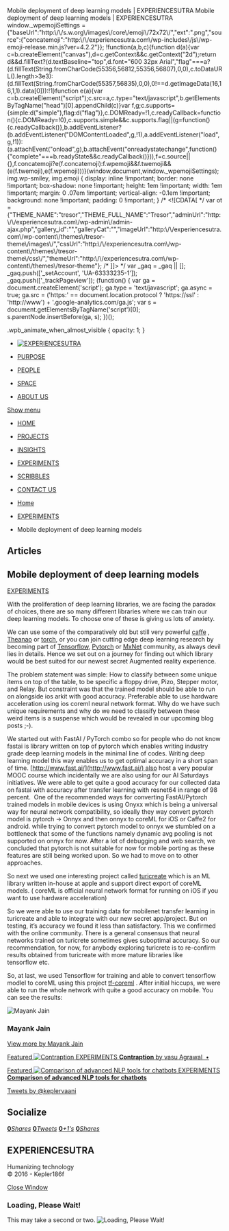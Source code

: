 Mobile deployment of deep learning models | EXPERIENCESUTRA                         Mobile deployment of deep learning models | EXPERIENCESUTRA     window.\_wpemojiSettings = {"baseUrl":"http:\\/\\/s.w.org\\/images\\/core\\/emoji\\/72x72\\/","ext":".png","source":{"concatemoji":"http:\\/\\/experiencesutra.com\\/wp-includes\\/js\\/wp-emoji-release.min.js?ver=4.2.2"}}; !function(a,b,c){function d(a){var c=b.createElement("canvas"),d=c.getContext&&c.getContext("2d");return d&&d.fillText?(d.textBaseline="top",d.font="600 32px Arial","flag"===a?(d.fillText(String.fromCharCode(55356,56812,55356,56807),0,0),c.toDataURL().length>3e3):(d.fillText(String.fromCharCode(55357,56835),0,0),0!==d.getImageData(16,16,1,1).data\[0\])):!1}function e(a){var c=b.createElement("script");c.src=a,c.type="text/javascript",b.getElementsByTagName("head")\[0\].appendChild(c)}var f,g;c.supports={simple:d("simple"),flag:d("flag")},c.DOMReady=!1,c.readyCallback=function(){c.DOMReady=!0},c.supports.simple&&c.supports.flag||(g=function(){c.readyCallback()},b.addEventListener?(b.addEventListener("DOMContentLoaded",g,!1),a.addEventListener("load",g,!1)):(a.attachEvent("onload",g),b.attachEvent("onreadystatechange",function(){"complete"===b.readyState&&c.readyCallback()})),f=c.source||{},f.concatemoji?e(f.concatemoji):f.wpemoji&&f.twemoji&&(e(f.twemoji),e(f.wpemoji)))}(window,document,window.\_wpemojiSettings);   img.wp-smiley, img.emoji { display: inline !important; border: none !important; box-shadow: none !important; height: 1em !important; width: 1em !important; margin: 0 .07em !important; vertical-align: -0.1em !important; background: none !important; padding: 0 !important; }                 /\* <!\[CDATA\[ \*/ var ot = {"THEME\_NAME":"tresor","THEME\_FULL\_NAME":"Tresor","adminUrl":"http:\\/\\/experiencesutra.com\\/wp-admin\\/admin-ajax.php","gallery\_id":"","galleryCat":"","imageUrl":"http:\\/\\/experiencesutra.com\\/wp-content\\/themes\\/tresor-theme\\/images\\/","cssUrl":"http:\\/\\/experiencesutra.com\\/wp-content\\/themes\\/tresor-theme\\/css\\/","themeUrl":"http:\\/\\/experiencesutra.com\\/wp-content\\/themes\\/tresor-theme"}; /\* \]\]> \*/             var \_gaq = \_gaq || \[\]; \_gaq.push(\['\_setAccount', 'UA-63333235-1'\]); \_gaq.push(\['\_trackPageview'\]); (function() { var ga = document.createElement('script'); ga.type = 'text/javascript'; ga.async = true; ga.src = ('https:' == document.location.protocol ? 'https://ssl' : 'http://www') + '.google-analytics.com/ga.js'; var s = document.getElementsByTagName('script')\[0\]; s.parentNode.insertBefore(ga, s); })();     

.wpb\_animate\_when\_almost\_visible { opacity: 1; }

*   [![EXPERIENCESUTRA](/wp-content/themes/tresor-theme/images/logo.png)](http://experiencesutra.com/)

*   [PURPOSE](http://experiencesutra.com/purpose/)
*   [PEOPLE](http://experiencesutra.com/people/)
*   [SPACE](http://experiencesutra.com/gallery/space/)
*   [ABOUT US](http://experiencesutra.com/about-us/)

 [Show menu](#dat-menu)

*   [HOME](http://experiencesutra.com/)
*   [PROJECTS](http://experiencesutra.com/category/projects/)
*   [INSIGHTS](http://experiencesutra.com/category/insights/)
*   [EXPERIMENTS](http://experiencesutra.com/category/experiments/)
*   [SCRIBBLES](http://experiencesutra.com/category/scribbles/)
*   [CONTACT US](http://experiencesutra.com/contact-us/)

*   [Home](http://experiencesutra.com)
*   [EXPERIMENTS](http://experiencesutra.com/category/experiments/)
*   Mobile deployment of deep learning models

Articles
--------

Mobile deployment of deep learning models
-----------------------------------------

[EXPERIMENTS](http://experiencesutra.com/category/experiments/)

With the proliferation of deep learning libraries, we are facing the paradox of choices, there are so many different libraries where we can train our deep learning models. To choose one of these is giving us lots of anxiety.

We can use some of the comparatively old but still very powerful [caffe](http://caffe.berkeleyvision.org/) , [Theanao](https://github.com/Theano/Theano) or [torch](http://torch.ch/), or you can join cutting edge deep learning research by becoming part of [Tensorflow](https://www.tensorflow.org/), [Pytorch](https://github.com/pytorch/pytorch) or [MxNet](https://mxnet.apache.org/) community, as always devil lies in details. Hence we set out on a journey for finding out which library would be best suited for our newest secret Augmented reality experience.

The problem statement was simple: How to classify between some unique items on top of the table, to be specific a floppy drive, Pizo, Stepper motor, and Relay. But constraint was that the trained model should be able to run on alongside ios arkit with good accuracy. Preferable able to use hardware acceleration using ios coreml neural network format. Why do we have such unique requirements and why do we need to classify between these weird items is a suspense which would be revealed in our upcoming blog posts ;-).

We started out with FastAI / PyTorch combo so for people who do not know fastai is library written on top of pytorch which enables writing industry grade deep learning models in the minimal line of codes. Writing deep learning model this way enables us to get optimal accuracy in a short span of time. [http://www.fast.ai/](http://www.fast.ai/) also host a very popular MOOC course which incidentally we are also using for our AI Saturdays initiatives. We were able to get quite a good accuracy for our collected data on fastai with accuracy after transfer learning with resnet64 in range of 98 percent.  One of the recommended ways for converting FastAI/Pytorch trained models in mobile devices is using Onyxx which is being a universal way for neural network compatibility, so ideally they way convert pytorch model is pytorch -> Onnyx and then onnyx to coreML for iOS or Caffe2 for android. while trying to convert pytorch model to onnyx we stumbled on a bottleneck that some of the functions namely dynamic avg pooling is not supported on onnyx for now. After a lot of debugging and web search, we concluded that pytorch is not suitable for now for mobile porting as these features are still being worked upon. So we had to move on to other approaches.

So next we used one interesting project called [turicreate](https://github.com/apple/turicreate) which is an ML library written in-house at apple and support direct export of coreML models. ( coreML is official neural network format for running on iOS if you want to use hardware acceleration)

So we were able to use our training data for mobilenet transfer learning in turicreate and able to integrate with our new secret app/project. But on testing, it’s accuracy we found it less than satisfactory. This we confirmed with the online community. There is a general consensus that neural networks trained on turicrete sometimes gives suboptimal accuracy. So our recommendation, for now, for anybody exploring turicrete is to re-confirm results obtained from turicreate with more mature libraries like tensorflow etc.

So, at last, we used Tensorflow for training and able to convert tensorflow modlel to coreML using this project [tf-coreml](https://github.com/tf-coreml/tf-coreml) . After initial hiccups, we were able to run the whole network with quite a good accuracy on mobile. You can see the results:

![Mayank Jain](http://2.gravatar.com/avatar/e4f97426870388bd7c4b8ca3ffd06fb7?s=100&d=mm&r=g)

### Mayank Jain

[View more by Mayank Jain](http://experiencesutra.com/author/mjain/)

[Featured ![Contraption](http://experiencesutra.com/wp-content/uploads/2018/01/Pic_for-Blogpost-397x310_c.jpg)   EXPERIMENTS **Contraption**  by vasu Agrawal  •](http://experiencesutra.com/experiments/contraption/) 

[Featured ![Comparison of advanced NLP tools for chatbots](http://experiencesutra.com/wp-content/uploads/2015/05/Sound-397x310_c.jpg)   EXPERIMENTS **Comparison of advanced NLP tools for chatbots**](http://experiencesutra.com/experiments/comparison-of-advanced-nlp-tools-for-chatbots/) 

[Tweets by @keplervaani](https://twitter.com/twitterdev)

Socialize
---------

[**0**_Shares_](http://www.facebook.com/sharer/sharer.php?u=http://experiencesutra.com) [**0**_Tweets_](#) [**0**_+1's_](https://plus.google.com/share?url=http://experiencesutra.com) [**0**_Shares_](http://www.linkedin.com/shareArticle?mini=true&url=http://experiencesutra.com&title=EXPERIENCESUTRA+-+Humanizing+Technology)

EXPERIENCESUTRA
---------------

Humanizing technology  
© 2016 - Kepler186f

[Close Window](#)

### Loading, Please Wait!

This may take a second or two. ![Loading, Please Wait!](http://experiencesutra.com/wp-content/themes/tresor-theme/images/loading.gif "Loading, Please Wait!")